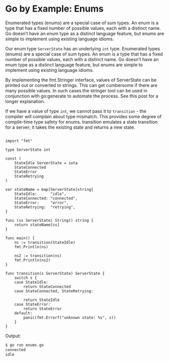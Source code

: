 # Go by Example: Enums

Enumerated types (enums) are a special case of sum types. An enum is a type that has a fixed number of possible values, each with a distinct name. Go doesn’t have an enum type as a distinct language feature, but enums are simple to implement using existing language idioms.

Our enum type `ServerState` has an underlying `int` type. Enumerated types (enums) are a special case of sum types. An enum is a type that has a fixed number of possible values, each with a distinct name. Go doesn’t have an enum type as a distinct language feature, but enums are simple to implement using existing language idioms. 

By implementing the fmt.Stringer interface, values of ServerState can be printed out or converted to strings. This can get cumbersome if there are many possible values. In such cases the stringer tool can be used in conjunction with go:generate to automate the process. See this post for a longer explanation.

If we have a value of type `int`, we cannot pass it to `transition` - the compiler will complain about type mismatch. This provides some degree of compile-time type safety for enums. transition emulates a state transition for a server; it takes the existing state and returns a new state.
 
```package main

import "fmt"

type ServerState int

const (
    StateIdle ServerState = iota
    StateConnected
    StateError
    StateRetrying
)

var stateName = map[ServerState]string{
    StateIdle:      "idle",
    StateConnected: "connected",
    StateError:     "error",
    StateRetrying:  "retrying",
}

func (ss ServerState) String() string {
    return stateName[ss]
}

func main() {
    ns := transition(StateIdle)
    fmt.Println(ns)

    ns2 := transition(ns)
    fmt.Println(ns2)
}

func transition(s ServerState) ServerState {
    switch s {
    case StateIdle:
        return StateConnected
    case StateConnected, StateRetrying:

        return StateIdle
    case StateError:
        return StateError
    default:
        panic(fmt.Errorf("unknown state: %s", s))
    }
}
```

Output:

```Bash
$ go run enums.go
connected
idle
```